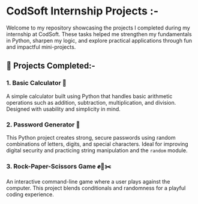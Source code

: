 # CodSoft Internship Projects :-

Welcome to my repository showcasing the projects I completed during my internship at CodSoft. These tasks helped me strengthen my fundamentals in Python, sharpen my logic, and explore practical applications through fun and impactful mini-projects.

## 🧠 Projects Completed:-

### 1. Basic Calculator 🧮
A simple calculator built using Python that handles basic arithmetic operations such as addition, subtraction, multiplication, and division. Designed with usability and simplicity in mind.

### 2. Password Generator 🔐
This Python project creates strong, secure passwords using random combinations of letters, digits, and special characters. Ideal for improving digital security and practicing string manipulation and the `random` module.

### 3. Rock-Paper-Scissors Game ✊📄✂️
An interactive command-line game where a user plays against the computer. This project blends conditionals and randomness for a playful coding experience.

